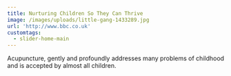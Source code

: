 ```yaml
---
title: Nurturing Children So They Can Thrive
image: /images/uploads/little-gang-1433289.jpg
url: 'http://www.bbc.co.uk'
customtags:
  - slider-home-main
---
```

Acupuncture, gently and profoundly addresses many problems of childhood and is accepted by almost all children.
